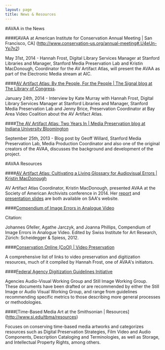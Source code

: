 ```yaml
---
layout: page
title: News & Resources
---
```


#AVAA in the News <!-- organized by last date first --> 

####[AVAA at American Institute for Conservation Annual Meeting | San Francisco, CA] (http://www.conservation-us.org/annual-meeting#.U4eUn-Yp7n2) 

May 31st, 2014 - Hannah Frost, Digital Library Services Manager at Stanford Libraries and Manager, Stanford Media Preservation Lab and Kristin MacDonough, Coordinator for the AV Artifact Atlas, will present the AVAA as part of the Electronic Media stream at AIC.

####[AV Artifact Atlas: By the People, For the People | The Signal blog at The Library of Congress](http://blogs.loc.gov/digitalpreservation/2014/01/av-artifact-atlas-by-the-people-for-the-people/). 

January 24th, 2014 - Interview by Kate Murray with Hannah Frost, Digital Library Services Manager at Stanford Libraries and Manager, Stanford Media Preservation Lab and Jenny Brice, Preservation Coordinator at Bay Area Video Coalition about the AV Artifact Atlas.

####[The AV Artifact Atlas: Two Years In | Media Preservation blog at Indiana University Bloomington](http://mediapreservation.wordpress.com/2013/09/25/av-artifact-atlas/) 

September 25th, 2013 - Blog post by Geoff Willard, Stanford Media Preservation Lab, Media Production Coordinator and also one of the original creators of the AVAA, discusses the background and development of the project.

#AVAA Resources <!-- organized alphabetically --> 

####[AV Artifact Atlas: Cultivating a Living Glossary for Audiovisual Errors | Kristin MacDonough](http://files.archivists.org/pubs/proceedings/ResearchForum/2014/slides/MacDonough-ResearchForumSlides2014.pptx)

AV Artifact Atlas Coordinator, Kristin MacDonough, presented AVAA at the Society of American Archivists conference in 2014. Her [report](http://files.archivists.org/pubs/proceedings/ResearchForum/2014/reports/MacDonough-ResearchForumReport2014.pdf) and [presentation slides](http://files.archivists.org/pubs/proceedings/ResearchForum/2014/slides/MacDonough-ResearchForumSlides2014.pptx) are both available on SAA's website. 

####[Compendium of Image Errors in Analogue Video](http://press.uchicago.edu/ucp/books/book/distributed/C/bo16943593.html)

Citation: 

Johannes Gfeller, Agathe Jarczyk, and Joanna Phillips, Compendium of Image Errors in Analogue Video. Edited by Swiss Institute for Art Research, Zürich: Scheidegger & Spiess, 2012.

####[Conservation Online (CoOl) | Video Preservation](http://cool.conservation-us.org/bytopic/video/)

A comprehensive list of links to video preservation and digitization resources, much of it compiled by Hannah Frost, one of
AVAA's initiators. 

####[Federal Agency Digitization Guidelines Initiative](http://www.digitizationguidelines.gov/guidelines/)

Agencies Audio-Visual Working Group and Still Image Working Group. These documents have been drafted or are recommended by either the Still Image or Audio Visual Working Group, and range from guidelines recommending specific metrics to those describing more general processes or methodologies.

####[Time-Based Media Art at the Smithsonian | Resources] (http://www.si.edu/tbma/resources) 

Focuses on conserving time-based media artworks and categorizes resources such as Digital Preservation Strategies, Film Video and Audio Components, Description Cataloging and Terminologies, as well as Storage, and Intellectual Property Rights, among others.



